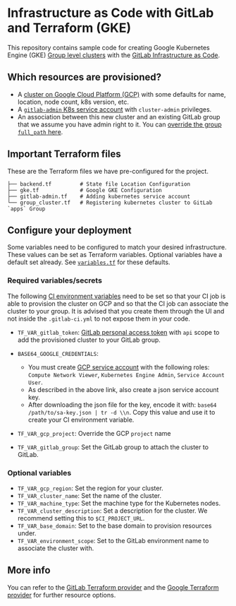 # Infrastructure as Code with GitLab and Terraform (GKE)

This repository contains sample code for creating Google Kubernetes Engine (GKE) [Group level clusters](https://docs.gitlab.com/ee/user/group/clusters/) with the [GitLab Infrastructure as Code](https://docs.gitlab.com/ee/user/infrastructure/).

## Which resources are provisioned?

- A [cluster on Google Cloud Platform (GCP)](gke.tf) with some defaults for name, location, node count, k8s version, etc.
- A [`gitlab-admin` K8s service account](gitlab-admin.tf) with `cluster-admin` privileges.
- An association between this new cluster and an existing GitLab group that we assume you have admin right to it. You
can [override the group `full_path` here](./group_cluster.tf).

## Important Terraform files

These are the Terraform files we have pre-configured for the project.

```
├── backend.tf         # State file Location Configuration
├── gke.tf             # Google GKE Configuration
├── gitlab-admin.tf    # Adding kubernetes service account
└── group_cluster.tf   # Registering kubernetes cluster to GitLab `apps` Group
```

## Configure your deployment

Some variables need to be configured to match your desired infrastructure. These values can be set as Terraform variables. Optional variables have a default set already. See [`variables.tf`](./variables.tf) for these defaults.

### Required variables/secrets

The following [CI environment variables](https://docs.gitlab.com/ee/ci/variables/) need to be set so that your CI 
job is able to provision the cluster on GCP and so that the CI job can associate the cluster to 
your group. It is advised that you create them through the UI and not inside the `.gitlab-ci.yml` to not expose
them in your code.

- `TF_VAR_gitlab_token`: [GitLab personal access token](https://docs.gitlab.com/ee/user/profile/personal_access_tokens.html) with `api` scope to add the provisioned cluster to your GitLab group.
- `BASE64_GOOGLE_CREDENTIALS`: 
  - You must create [GCP service account](https://cloud.google.com/docs/authentication/getting-started) with the following roles: `Compute Network Viewer`, `Kubernetes Engine Admin`, `Service Account User`. 
  - As described in the above link, also create a json service account key. 
  - After downloading the json file for the key, encode it with: `base64 /path/to/sa-key.json | tr -d \\n`. Copy this value and use it to create your CI environment variable.

- `TF_VAR_gcp_project`: Override the GCP `project` name
- `TF_VAR_gitlab_group`: Set the GitLab group to attach the cluster to GitLab.

### Optional variables

- `TF_VAR_gcp_region`: Set the region for your cluster. 
- `TF_VAR_cluster_name`: Set the name of the cluster. 
- `TF_VAR_machine_type`: Set the machine type for the Kubernetes nodes. 
- `TF_VAR_cluster_description`: Set a description for the cluster. We recommend setting this to `$CI_PROJECT_URL`.
- `TF_VAR_base_domain`: Set to the base domain to provision resources under.
- `TF_VAR_environment_scope`: Set to the GitLab environment name to associate the cluster with.

## More info

You can refer to the [GitLab Terraform provider](https://registry.terraform.io/providers/gitlabhq/gitlab/latest/docs) and the [Google Terraform provider](https://registry.terraform.io/providers/hashicorp/google/latest/docs/guides/provider_reference) for further resource options.
